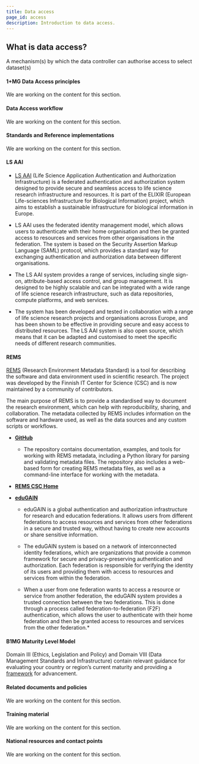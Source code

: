 ```yaml
---
title: Data access
page_id: access
description: Introduction to data access.
---
```


## What is data access?

A mechanism(s) by which the data controller can authorise access to select dataset(s)

#### 1+MG Data Access principles

We are working on the content for this section.

#### Data Access workflow

We are working on the content for this section.

#### Standards and Reference implementations

We are working on the content for this section.

#### LS AAI

* [LS AAI](https://elixir-europe.org/platforms/compute/aai/overview) (Life Science Application Authentication and Authorization Infrastructure) is a federated authentication and authorization system designed to provide secure and seamless access to life science research infrastructure and resources. It is part of the ELIXIR (European Life-sciences Infrastructure for Biological Information) project, which aims to establish a sustainable infrastructure for biological information in Europe.

* LS AAI uses the federated identity management model, which allows users to authenticate with their home organisation and then be granted access to resources and services from other organisations in the federation. The system is based on the Security Assertion Markup Language (SAML) protocol, which provides a standard way for exchanging authentication and authorization data between different organisations.

* The LS AAI system provides a range of services, including single sign-on, attribute-based access control, and group management. It is designed to be highly scalable and can be integrated with a wide range of life science research infrastructure, such as data repositories, compute platforms, and web services.

* The system has been developed and tested in collaboration with a range of life science research projects and organisations across Europe, and has been shown to be effective in providing secure and easy access to distributed resources. The LS AAI system is also open source, which means that it can be adapted and customised to meet the specific needs of different research communities.

#### REMS

[REMS](https://rems-demo.rahtiapp.fi/) (Research Environment Metadata Standard) is a tool for describing the software and data environment used in scientific research. The project was developed by the Finnish IT Center for Science (CSC) and is now maintained by a community of contributors.

The main purpose of REMS is to provide a standardised way to document the research environment, which can help with reproducibility, sharing, and collaboration. The metadata collected by REMS includes information on the software and hardware used, as well as the data sources and any custom scripts or workflows.

* **[GitHub](https://github.com/CSCfi/rems/)**
    * The repository contains documentation, examples, and tools for working with REMS metadata, including a Python library for parsing and validating metadata files. The repository also includes a web-based form for creating REMS metadata files, as well as a command-line interface for working with the metadata.

* **[REMS CSC Home](https://www.csc.fi/en/rems-kayttovaltuuksien-hallintajarjestelma)**

* **[eduGAIN](https://edugain.org/)**
    * eduGAIN is a global authentication and authorization infrastructure for research and education federations. It allows users from different federations to access resources and services from other federations in a secure and trusted way, without having to create new accounts or share sensitive information.

    * The eduGAIN system is based on a network of interconnected identity federations, which are organizations that provide a common framework for secure and privacy-preserving authentication and authorization. Each federation is responsible for verifying the identity of its users and providing them with access to resources and services from within the federation.
    
    * When a user from one federation wants to access a resource or service from another federation, the eduGAIN system provides a trusted connection between the two federations. This is done through a process called federation-to-federation (F2F) authentication, which allows the user to authenticate with their home federation and then be granted access to resources and services from the other federation.* 


#### B1MG Maturity Level Model

Domain III (Ethics, Legislation and Policy) and Domain VIII (Data Management Standards and Infrastructure) contain relevant guidance for evaluating your country or region’s current maturity and providing a [framework](https://b1mg-project.eu/resources/maturity-level-model) for advancement.

#### Related documents and policies

We are working on the content for this section.

 
#### Training material

We are working on the content for this section.


#### National resources and contact points

We are working on the content for this section.




